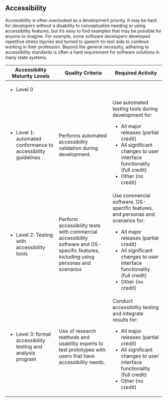 ## Accessibility

Accessibility is often overlooked as a development priority. It may be hard for developers without a disability to conceptualize needing or using accessibility features, but it’s easy to find examples that may be possible for anyone to imagine. For example, some software developers developed repetitive stress injuries and turned to speech-to-text aids to continue working in their profession. Beyond the general necessity, adhering to accessibility standards is often a hard requirement for software solutions in many state systems.

| Accessibility Maturity Levels | Quality Criteria | Required Activity |
| ----------------------------- | ---------------- | ----------------- |
| <ul><li>Level 0</li></ul>     |                  |                   |
| <ul><li>Level 1: automated conformance to accessibility guidelines</li></ul> | Performs automated accessibility validation during development. | Use automated testing tools during development for: <ul><li>All major releases (partial credit)</li><li>All significant changes to user interface functionality (full credit)</li><li>Other (no credit)</li></ul> |
| <ul><li>Level 2: Testing with accessibility tools</li></ul> | Perform accessibility tests with commercial accessibility software and OS-specific features, including using personas and scenarios | Use commercial software, OS-specific features, and personas and scenarios for:<ul><li>All major releases (partial credit)</li><li>All significant changes to user interface functionality (full credit)</li><li>Other (no credit)</li></ul> |
| <ul><li>Level 3: formal accessibility testing and analysis program</li></ul> | Use of research methods and usability experts to test prototypes with users that have accessibility needs. | Conduct accessibility testing and integrate results for: <ul><li>All major releases (partial credit)</li><li>All significant changes to user interface functionality (full credit)</li><li>Other (no credit)</li></ul> |
